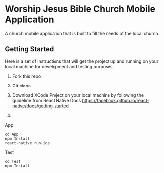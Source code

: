 # Worship Jesus Bible Church Mobile Application

A church mobile application that is built to fill the needs of the local church.

## Getting Started

Here is a set of instructions that will get the project up and running on your local machine for development and testing purposes.

1. Fork this repo 

2. Git clone 

3. Download XCode Project on your local machine by following the guideline from React Native Docs https://facebook.github.io/react-native/docs/getting-started

4. 
App
```
cd App
npm Install 
react-native run-ios 
```
Test
```
cd Test
npm Install 
```
